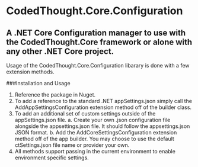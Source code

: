 # CodedThought.Core.Configuration
## A .NET Core Configuration manager to use with the CodedThought.Core framework or alone with any other .NET Core project.

Usage of the CodedThought.Core.Configuration libarary is done with a few extension methods.

###Installation and Usage

1. Reference the package in Nuget.
2. To add a reference to the standard .NET appSettings.json simply call the AddAppSettingsConfiguration extension method off of the builder class.
3. To add an additional set of custom settings outside of the appSettings.json file.
	a.  Create your own .json configuration file alongside the appsettings.json file.  It should follow the appsettings.json JSON format.
	b.  Add the AddCoreSettingsConfiguration extension method off of the app builder.  You may choose to use the default ctSettings.json file name or provider your own.
4. All methods support passing in the current environment to enable environment specific settings.